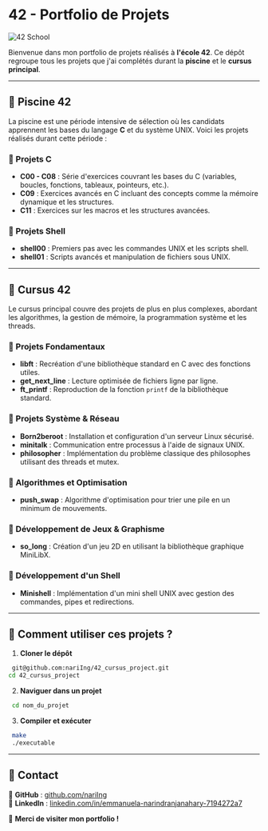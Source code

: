 # 42 - Portfolio de Projets

![42 School](https://img.shields.io/badge/42-School-blue?style=for-the-badge&logo=42)

Bienvenue dans mon portfolio de projets réalisés à **l'école 42**. Ce dépôt regroupe tous les projets que j'ai complétés durant la **piscine** et le **cursus principal**.

---

## 🌊 Piscine 42

La piscine est une période intensive de sélection où les candidats apprennent les bases du langage **C** et du système UNIX. Voici les projets réalisés durant cette période :

### 🔹 Projets C
- **C00 - C08** : Série d'exercices couvrant les bases du C (variables, boucles, fonctions, tableaux, pointeurs, etc.).
- **C09** : Exercices avancés en C incluant des concepts comme la mémoire dynamique et les structures.
- **C11** : Exercices sur les macros et les structures avancées.

### 🔹 Projets Shell
- **shell00** : Premiers pas avec les commandes UNIX et les scripts shell.
- **shell01** : Scripts avancés et manipulation de fichiers sous UNIX.

---

## 🚀 Cursus 42

Le cursus principal couvre des projets de plus en plus complexes, abordant les algorithmes, la gestion de mémoire, la programmation système et les threads.

### 🔹 Projets Fondamentaux

- **libft** : Recréation d'une bibliothèque standard en C avec des fonctions utiles.
- **get_next_line** : Lecture optimisée de fichiers ligne par ligne.
- **ft_printf** : Reproduction de la fonction `printf` de la bibliothèque standard.

### 🔹 Projets Système & Réseau

- **Born2beroot** : Installation et configuration d'un serveur Linux sécurisé.
- **minitalk** : Communication entre processus à l'aide de signaux UNIX.
- **philosopher** : Implémentation du problème classique des philosophes utilisant des threads et mutex.

### 🔹 Algorithmes et Optimisation

- **push_swap** : Algorithme d'optimisation pour trier une pile en un minimum de mouvements.

### 🔹 Développement de Jeux & Graphisme

- **so_long** : Création d'un jeu 2D en utilisant la bibliothèque graphique MiniLibX.

### 🔹 Développement d'un Shell

- **Minishell** : Implémentation d'un mini shell UNIX avec gestion des commandes, pipes et redirections.

---

## 📌 Comment utiliser ces projets ?

1. **Cloner le dépôt**
```bash
 git@github.com:nariIng/42_cursus_project.git
cd 42_cursus_project
```
2. **Naviguer dans un projet**
```bash
 cd nom_du_projet
```
3. **Compiler et exécuter**
```bash
 make
 ./executable
```

---

## 📩 Contact

📌 **GitHub** : [github.com/nariIng](https://github.com/nariIng/)  
📌 **LinkedIn** : [linkedin.com/in/emmanuela-narindranjanahary-7194272a7](www.linkedin.com/in/emmanuela-narindranjanahary-7194272a7)

🚀 **Merci de visiter mon portfolio !**

